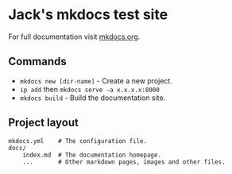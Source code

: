 # Jack's mkdocs test site 

For full documentation visit [mkdocs.org](https://www.mkdocs.org).

## Commands

* `mkdocs new [dir-name]` - Create a new project.
* `ip add` then `mkdocs serve -a x.x.x.x:8000`
* `mkdocs build` - Build the documentation site.

## Project layout

    mkdocs.yml    # The configuration file.
    docs/
        index.md  # The documentation homepage.
        ...       # Other markdown pages, images and other files.
